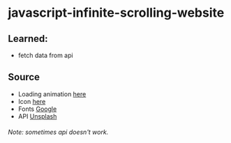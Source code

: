 # javascript-infinite-scrolling-website

 ## Learned:
  * fetch data from api
 ## Source
  * Loading animation [here](https://loading.io/)
  * Icon [here](https://icons8.com/)
  * Fonts [Google](https://fonts.google.com/specimen/Bebas+Neue?preview.text_type=custom&preview.text=Infinite%20Scrolling&query=bebas&sidebar.open=true&selection.family=Bebas+Neue#standard-styles)
  * API [Unsplash](https://unsplash.com/)
 
 ###### Note: sometimes api doesn't work.
